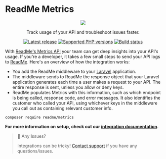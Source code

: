 # ReadMe Metrics

<p align="center">
  <img src="https://user-images.githubusercontent.com/33762/182927634-2aebeb46-c215-4ac3-9e98-61f931e33583.png" />
</p>

<p align="center">
  Track usage of your API and troubleshoot issues faster.
</p>

<p align="center">
  <a href="https://packagist.org/packages/readme/metrics"><img src="https://img.shields.io/packagist/v/readme/metrics.svg?style=for-the-badge" alt="Latest release"></a>
  <a href="https://packagist.org/packages/readme/metrics"><img src="https://img.shields.io/packagist/php-v/readme/metrics.svg?style=for-the-badge" alt="Supported PHP versions"></a>
  <a href="https://github.com/readmeio/metrics-sdks"><img src="https://img.shields.io/github/actions/workflow/status/readmeio/metrics-sdks/php.yml?branch=main&style=for-the-badge" alt="Build status"></a>
</p>

With [ReadMe's Metrics API](https://readme.com/metrics) your team can get deep insights into your API's usage. If you're a developer, it takes a few small steps to send your API logs to [ReadMe](http://readme.com). Here's an overview of how the integration works:

- You add the ReadMe middleware to your [Laravel](https://laravel.com/) application.
- The middleware sends to ReadMe the response object that your Laravel application generates each time a user makes a request to your API. The entire response is sent, unless you allow or deny keys.
- ReadMe populates Metrics with this information, such as which endpoint is being called, response code, and error messages. It also identifies the customer who called your API, using whichever keys in the middleware you call out as containing relevant customer info.

```
composer require readme/metrics
```

**For more information on setup, check out our [integration documentation](https://docs.readme.com/docs/sending-logs-to-readme-with-php-laravel).**

> 🚧 Any Issues?
>
> Integrations can be tricky! [Contact support](https://docs.readme.com/guides/docs/contact-support) if you have any questions/issues.
